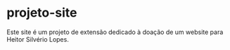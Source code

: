 # projeto-site
 Este site é um projeto de extensão dedicado à doação de um website para Heitor Silvério Lopes.
